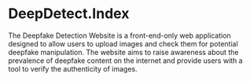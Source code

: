 # DeepDetect.Index
The Deepfake Detection Website is a front-end-only web application designed to allow users to upload images and check them for potential deepfake manipulation. The website aims to raise awareness about the prevalence of deepfake content on the internet and provide users with a tool to verify the authenticity of images.
